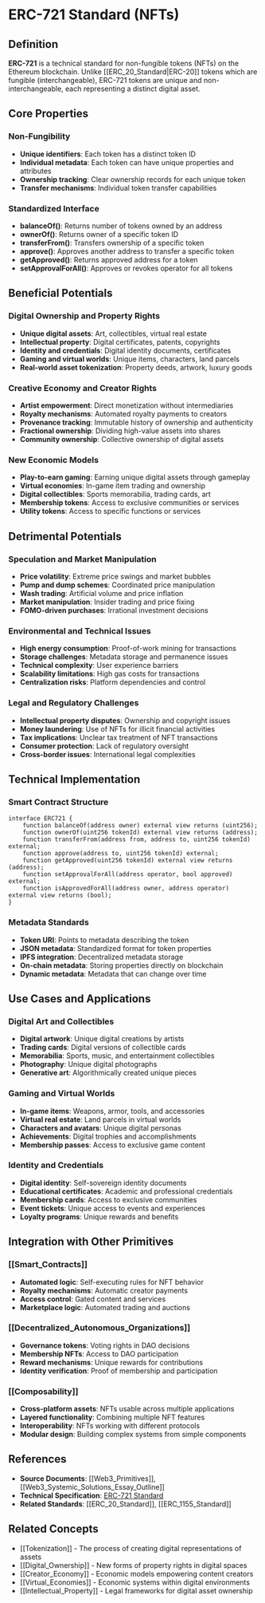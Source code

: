 # ERC-721 Standard (NFTs)

## Definition

**ERC-721** is a technical standard for non-fungible tokens (NFTs) on the Ethereum blockchain. Unlike [[ERC_20_Standard|ERC-20]] tokens which are fungible (interchangeable), ERC-721 tokens are unique and non-interchangeable, each representing a distinct digital asset.

## Core Properties

### Non-Fungibility
- **Unique identifiers**: Each token has a distinct token ID
- **Individual metadata**: Each token can have unique properties and attributes
- **Ownership tracking**: Clear ownership records for each unique token
- **Transfer mechanisms**: Individual token transfer capabilities

### Standardized Interface
- **balanceOf()**: Returns number of tokens owned by an address
- **ownerOf()**: Returns owner of a specific token ID
- **transferFrom()**: Transfers ownership of a specific token
- **approve()**: Approves another address to transfer a specific token
- **getApproved()**: Returns approved address for a token
- **setApprovalForAll()**: Approves or revokes operator for all tokens

## Beneficial Potentials

### Digital Ownership and Property Rights
- **Unique digital assets**: Art, collectibles, virtual real estate
- **Intellectual property**: Digital certificates, patents, copyrights
- **Identity and credentials**: Digital identity documents, certificates
- **Gaming and virtual worlds**: Unique items, characters, land parcels
- **Real-world asset tokenization**: Property deeds, artwork, luxury goods

### Creative Economy and Creator Rights
- **Artist empowerment**: Direct monetization without intermediaries
- **Royalty mechanisms**: Automated royalty payments to creators
- **Provenance tracking**: Immutable history of ownership and authenticity
- **Fractional ownership**: Dividing high-value assets into shares
- **Community ownership**: Collective ownership of digital assets

### New Economic Models
- **Play-to-earn gaming**: Earning unique digital assets through gameplay
- **Virtual economies**: In-game item trading and ownership
- **Digital collectibles**: Sports memorabilia, trading cards, art
- **Membership tokens**: Access to exclusive communities or services
- **Utility tokens**: Access to specific functions or services

## Detrimental Potentials

### Speculation and Market Manipulation
- **Price volatility**: Extreme price swings and market bubbles
- **Pump and dump schemes**: Coordinated price manipulation
- **Wash trading**: Artificial volume and price inflation
- **Market manipulation**: Insider trading and price fixing
- **FOMO-driven purchases**: Irrational investment decisions

### Environmental and Technical Issues
- **High energy consumption**: Proof-of-work mining for transactions
- **Storage challenges**: Metadata storage and permanence issues
- **Technical complexity**: User experience barriers
- **Scalability limitations**: High gas costs for transactions
- **Centralization risks**: Platform dependencies and control

### Legal and Regulatory Challenges
- **Intellectual property disputes**: Ownership and copyright issues
- **Money laundering**: Use of NFTs for illicit financial activities
- **Tax implications**: Unclear tax treatment of NFT transactions
- **Consumer protection**: Lack of regulatory oversight
- **Cross-border issues**: International legal complexities

## Technical Implementation

### Smart Contract Structure
```solidity
interface ERC721 {
    function balanceOf(address owner) external view returns (uint256);
    function ownerOf(uint256 tokenId) external view returns (address);
    function transferFrom(address from, address to, uint256 tokenId) external;
    function approve(address to, uint256 tokenId) external;
    function getApproved(uint256 tokenId) external view returns (address);
    function setApprovalForAll(address operator, bool approved) external;
    function isApprovedForAll(address owner, address operator) external view returns (bool);
}
```

### Metadata Standards
- **Token URI**: Points to metadata describing the token
- **JSON metadata**: Standardized format for token properties
- **IPFS integration**: Decentralized metadata storage
- **On-chain metadata**: Storing properties directly on blockchain
- **Dynamic metadata**: Metadata that can change over time

## Use Cases and Applications

### Digital Art and Collectibles
- **Digital artwork**: Unique digital creations by artists
- **Trading cards**: Digital versions of collectible cards
- **Memorabilia**: Sports, music, and entertainment collectibles
- **Photography**: Unique digital photographs
- **Generative art**: Algorithmically created unique pieces

### Gaming and Virtual Worlds
- **In-game items**: Weapons, armor, tools, and accessories
- **Virtual real estate**: Land parcels in virtual worlds
- **Characters and avatars**: Unique digital personas
- **Achievements**: Digital trophies and accomplishments
- **Membership passes**: Access to exclusive game content

### Identity and Credentials
- **Digital identity**: Self-sovereign identity documents
- **Educational certificates**: Academic and professional credentials
- **Membership cards**: Access to exclusive communities
- **Event tickets**: Unique access to events and experiences
- **Loyalty programs**: Unique rewards and benefits

## Integration with Other Primitives

### [[Smart_Contracts]]
- **Automated logic**: Self-executing rules for NFT behavior
- **Royalty mechanisms**: Automatic creator payments
- **Access control**: Gated content and services
- **Marketplace logic**: Automated trading and auctions

### [[Decentralized_Autonomous_Organizations]]
- **Governance tokens**: Voting rights in DAO decisions
- **Membership NFTs**: Access to DAO participation
- **Reward mechanisms**: Unique rewards for contributions
- **Identity verification**: Proof of membership and participation

### [[Composability]]
- **Cross-platform assets**: NFTs usable across multiple applications
- **Layered functionality**: Combining multiple NFT features
- **Interoperability**: NFTs working with different protocols
- **Modular design**: Building complex systems from simple components

## References

- **Source Documents**: [[Web3_Primitives]], [[Web3_Systemic_Solutions_Essay_Outline]]
- **Technical Specification**: [ERC-721 Standard](https://eips.ethereum.org/EIPS/eip-721)
- **Related Standards**: [[ERC_20_Standard]], [[ERC_1155_Standard]]

## Related Concepts

- [[Tokenization]] - The process of creating digital representations of assets
- [[Digital_Ownership]] - New forms of property rights in digital spaces
- [[Creator_Economy]] - Economic models empowering content creators
- [[Virtual_Economies]] - Economic systems within digital environments
- [[Intellectual_Property]] - Legal frameworks for digital asset ownership
